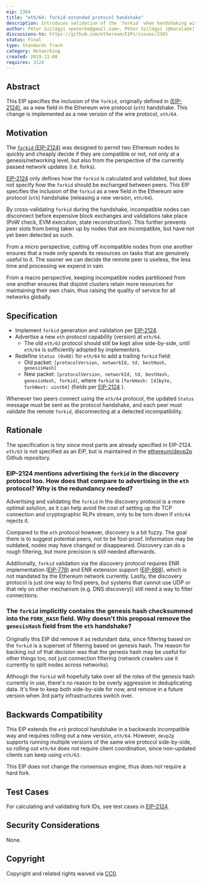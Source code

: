```yaml
---
eip: 2364
title: "eth/64: forkid-extended protocol handshake"
description: Introduces validation of the `forkid` when handshaking with peers.
author: Péter Szilágyi <peterke@gmail.com>, Péter Szilágyi (@karalabe), Tim Beiko (@timbeiko)
discussions-to: https://github.com/ethereum/EIPs/issues/2365
status: Final
type: Standards Track
category: Networking
created: 2019-11-08
requires: 2124
---
```


## Abstract

This EIP specifies the inclusion of the `forkid`, originally defined in [(EIP-2124)](./eip-2124.md), as a new field in the Ethereum wire protocol (`eth`) handshake. This change is implemented as a new version of the wire protocol, `eth/64`.

## Motivation

The [`forkid` (EIP-2124)](./eip-2124.md) was designed to permit two Ethereum nodes to quickly and cheaply decide if they are compatible or not, not only at a genesis/networking level, but also from the perspective of the currently passed network updates (i.e. forks).

[EIP-2124](./eip-2124.md) only defines how the `forkid` is calculated and validated, but does not specify how the `forkid` should be exchanged between peers. This EIP specifies the inclusion of the `forkid` as a new field in the Ethereum wire protocol (`eth`) handshake (releasing a new version, `eth/64`).

By cross-validating `forkid` during the handshake, incompatible nodes can disconnect before expensive block exchanges and validations take place (PoW check, EVM execution, state reconstruction). This further prevents peer slots from being taken up by nodes that are incompatible, but have not yet been detected as such.

From a micro perspective, cutting off incompatible nodes from one another ensures that a node only spends its resources on tasks that are genuinely useful to it. The sooner we can decide the remote peer is useless, the less time and processing we expend in vain.

From a macro perspective, keeping incompatible nodes partitioned from one another ensures that disjoint clusters retain more resources for maintaining their own chain, thus raising the quality of service for all networks globally.

## Specification

- Implement `forkid` generation and validation per [EIP-2124](./eip-2124.md).
- Advertise a new `eth` protocol capability (version) at `eth/64`.
  - The old `eth/63` protocol should still be kept alive side-by-side, until `eth/64` is sufficiently adopted by implementors.
- Redefine `Status (0x00)` for `eth/64` to add a trailing `forkid` field:
  - Old packet: `[protocolVersion, networkId, td, bestHash, genesisHash]`
  - New packet: `[protocolVersion, networkId, td, bestHash, genesisHash, forkid]`,
  where `forkid` is `[forkHash: [4]byte, forkNext: uint64]` (fields per [EIP-2124](./eip-2124.md) ).

Whenever two peers connect using the `eth/64` protocol, the updated `Status` message must be sent as the protocol handshake, and each peer must validate the remote `forkid`, disconnecting at a detected incompatibility.

## Rationale

The specification is tiny since most parts are already specified in EIP-2124. `eth/63` is not specified as an EIP, but is maintained in the [ethereum/devp2p](https://github.com/ethereum/devp2p) Github repository.

### EIP-2124 mentions advertising the `forkid` in the discovery protocol too. How does that compare to advertising in the `eth` protocol? Why is the redundancy needed?

Advertising and validating the `forkid` in the discovery protocol is a more optimal solution, as it can help avoid the cost of setting up the TCP connection and cryptographic RLPx stream, only to be torn down if `eth/64` rejects it.

Compared to the `eth` protocol however, discovery is a bit fuzzy. The goal there is to suggest potential peers, not to be fool-proof. Information may be outdated, nodes may have changed or disappeared. Discovery can do a rough filtering, but more precision is still needed afterwards.

Additionally, `forkid` validation via the discovery protocol requires ENR implementation ([EIP-778](./eip-778.md)) and ENR extension support ([EIP-868](./eip-868.md)), which is not mandated by the Ethereum network currently. Lastly, the discovery protocol is just one way to find peers, but systems that cannot use UDP or that rely on other mechanism (e.g. DNS discovery)) still need a way to filter connections.

### The `forkid` implicitly contains the genesis hash checksummed into the `FORK_HASH` field. Why doesn't this proposal remove the `genesisHash` field from the `eth` handshake?

Originally this EIP did remove it as redundant data, since filtering based on the `forkid` is a superset of filtering based on genesis hash. The reason for backing out of that decision was that the genesis hash may be useful for other things too, not just connection filtering (network crawlers use it currently to split nodes across networks).

Although the `forkid` will hopefully take over all the roles of the genesis hash currently in use, there's no reason to be overly aggressive in deduplicating data. It's fine to keep both side-by-side for now, and remove in a future version when 3rd party infrastructures switch over.

## Backwards Compatibility

This EIP extends the `eth` protocol handshake in a backwards incompatible way and requires rolling out a new version, `eth/64`. However, `devp2p` supports running multiple versions of the same wire protocol side-by-side, so rolling out `eth/64` does not require client coordination, since non-updated clients can keep using `eth/63`.

This EIP does not change the consensus engine, thus does _not_ require a hard fork.

## Test Cases

For calculating and validating fork IDs, see test cases in [EIP-2124](./eip-2124.md).

## Security Considerations

None.

## Copyright

Copyright and related rights waived via [CC0](../LICENSE.md).
